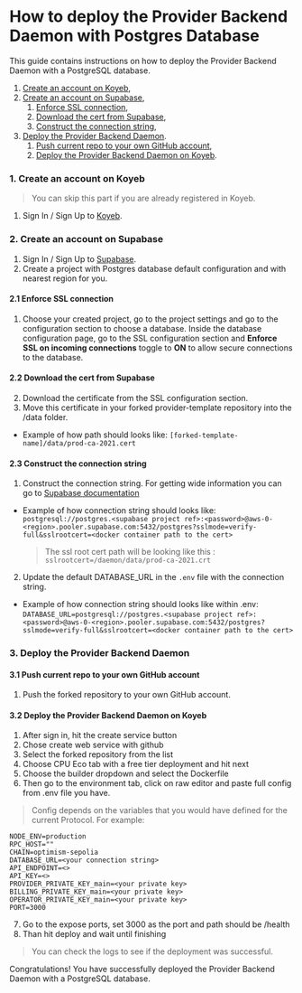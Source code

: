 # How to deploy the Provider Backend Daemon with Postgres Database

This guide contains instructions on how to deploy the Provider Backend Daemon with a PostgreSQL database.

1. [Create an account on Koyeb](#1-create-an-account-on-koyeb),
2. [Create an account on Supabase](#2-create-an-account-on-supabase),
   1. [Enforce SSL connection](#21-enforce-ssl-connection),
   2. [Download the cert from Supabase](#22-download-the-cert-from-supabase),
   3. [Construct the connection string](#23-construct-the-connection-string),
3. [Deploy the Provider Backend Daemon](#3-deploy-the-provider-backend-daemon).
   1. [Push current repo to your own GitHub account](#31-push-current-repo-to-your-own-github-account),
   2. [Deploy the Provider Backend Daemon on Koyeb](#32-deploy-the-provider-backend-daemon-on-koyeb).

### 1. Create an account on Koyeb

> You can skip this part if you are already registered in Koyeb.

1. Sign In / Sign Up to [Koyeb](https://www.koyeb.com/).

### 2. Create an account on Supabase

1. Sign In / Sign Up to [Supabase](https://supabase.io/).
2. Create a project with Postgres database default configuration and with nearest region for you.

#### 2.1 Enforce SSL connection

1. Choose your created project, go to the project settings and go to the configuration section to choose a database. Inside the database configuration page, go to
   the SSL configuration section and **Enforce SSL on incoming connections** toggle to **ON** to allow secure connections to the database.

#### 2.2 Download the cert from Supabase

2. Download the certificate from the SSL configuration section.
3. Move this certificate in your forked provider-template repository into the /data folder.

- Example of how path should looks like: `[forked-template-name]/data/prod-ca-2021.cert`

#### 2.3 Construct the connection string

1. Construct the connection string. For getting wide information you can go to [Supabase documentation](https://supabase.com/docs/guides/database/psql)

- Example of how connection string should looks like: `postgresql://postgres.<supabase project ref>:<password>@aws-0-<region>.pooler.supabase.com:5432/postgres?sslmode=verify-full&sslrootcert=<docker container path to the cert>`
  > The ssl root cert path will be looking like this : `sslrootcert=/daemon/data/prod-ca-2021.crt`

2. Update the default DATABASE_URL in the `.env` file with the connection string.

- Example of how connection string should looks like within .env: `DATABASE_URL=postgresql://postgres.<supabase project ref>:<password>@aws-0-<region>.pooler.supabase.com:5432/postgres?sslmode=verify-full&sslrootcert=<docker container path to the cert>`

### 3. Deploy the Provider Backend Daemon

#### 3.1 Push current repo to your own GitHub account

1. Push the forked repository to your own GitHub account.

#### 3.2 Deploy the Provider Backend Daemon on Koyeb

1. After sign in, hit the create service button
2. Chose create web service with github
3. Select the forked repository from the list
4. Choose CPU Eco tab with a free tier deployment and hit next
5. Choose the builder dropdown and select the Dockerfile
6. Then go to the environment tab, click on raw editor and paste full config from .env file you have.

> Config depends on the variables that you would have defined for the current Protocol. For example:

```env
NODE_ENV=production
RPC_HOST=""
CHAIN=optimism-sepolia
DATABASE_URL=<your connection string>
API_ENDPOINT=<>
API_KEY=<>
PROVIDER_PRIVATE_KEY_main=<your private key>
BILLING_PRIVATE_KEY_main=<your private key>
OPERATOR_PRIVATE_KEY_main=<your private key>
PORT=3000
```

7. Go to the expose ports, set 3000 as the port and path should be /health
8. Than hit deploy and wait until finishing

> You can check the logs to see if the deployment was successful.

Congratulations! You have successfully deployed the Provider Backend Daemon with a PostgreSQL database.
